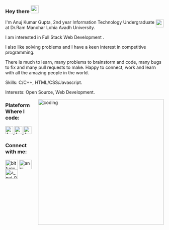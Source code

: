 ### Hey there <img src="https://media.giphy.com/media/hvRJCLFzcasrR4ia7z/giphy.gif" width="25px"/>

<img align="right" img height="25" src="https://komarev.com/ghpvc/?username=a-nuj1&style=for-the-badge" />

<p>
  I'm Anuj Kumar Gupta,  2nd year Information Technology Undergraduate at Dr.Ram Manohar Lohia Avadh University. 
  
  I am interested in Full Stack Web Development . 
  
  I also like solving problems and I have a keen interest in competitive programming. 
  
  There is much to learn, many problems to brainstorm and code, many bugs to fix and many pull requests to make. Happy to connect, work and learn with all the amazing people in the world. 
  
  Skills: C/C++, HTML/CSS/Javascript. 
  
  Interests: Open Source, Web Development.
</p>

<img align="right" alt="coding" width="400" 
src= "https://miro.medium.com/max/1360/0*7Q3yvSIv_t0ioJ-Z.gif"
/>

<h3 align="left">Plateform Where I code: </h3>
<div>
  <a href="https://leetcode.com/Anuj_011/" target="_blank">
    <img
      height="25"
      alt="Anuj's leetcode"
       src="https://cp-logo.vercel.app/leetcode/Anuj_011?logo=true"
    >
  </a>
  <a href="https://www.codechef.com/users/anuj_gupta16" target="_blank">
    <img
      height="25"
      src="https://cp-logo.vercel.app/codechef/anuj_gupta16?logo=true"
      alt="Anuj's CodeChef"
    >
  <a href="https://codeforces.com/profile/anuj_gupta15" target="_blank">
    <img
      height="25"
      src="https://cp-logo.vercel.app/codeforces/anuj_gupta15?logo=true"
      alt="Anuj's Codeforces"
    >
  </a>

</div>

<h3 align="left">Connect with me:</h3>
<p align="left">
<a href="https://twitter.com/bittugupta2003" target="blank"><img align="center" src="https://raw.githubusercontent.com/rahuldkjain/github-profile-readme-generator/master/src/images/icons/Social/twitter.svg" alt="bittugupta2003" height="30" width="40" /></a>
<a href="https://linkedin.com/in/anuj kumar gupta" target="blank"><img align="center" src="https://raw.githubusercontent.com/rahuldkjain/github-profile-readme-generator/master/src/images/icons/Social/linked-in-alt.svg" alt="anuj kumar gupta" height="30" width="40" /></a>
<a href="https://instagram.com/a_nuj_01" target="blank"><img align="center" src="https://raw.githubusercontent.com/rahuldkjain/github-profile-readme-generator/master/src/images/icons/Social/instagram.svg" alt="a_nuj_01" height="30" width="40" /></a>
</p>

